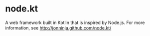 node.kt
=======

A web framework built in Kotlin that is inspired by Node.js. For more information, see http://jonninja.github.com/node.kt/